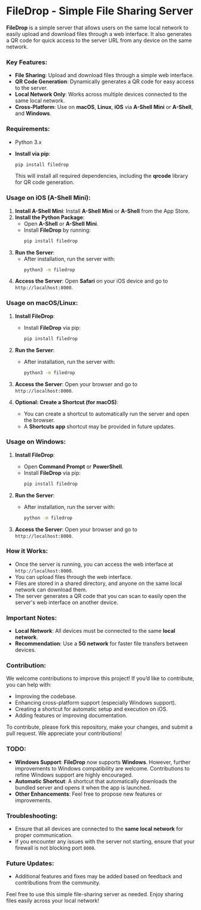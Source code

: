 # FileDrop - Simple File Sharing Server

**FileDrop** is a simple server that allows users on the same local network to easily upload and download files through a web interface. It also generates a QR code for quick access to the server URL from any device on the same network.

### Key Features:
- **File Sharing**: Upload and download files through a simple web interface.
- **QR Code Generation**: Dynamically generates a QR code for easy access to the server.
- **Local Network Only**: Works across multiple devices connected to the same local network.
- **Cross-Platform**: Use on **macOS**, **Linux**, **iOS** via **A-Shell Mini** or **A-Shell**, and **Windows**.

### Requirements:
- Python 3.x
- **Install via pip**:
   ```bash
   pip install filedrop
   ```

   This will install all required dependencies, including the **qrcode** library for QR code generation.

### Usage on iOS (A-Shell Mini):

1. **Install A-Shell Mini**: Install **A-Shell Mini** or **A-Shell** from the App Store.
2. **Install the Python Package**:
   - Open **A-Shell** or **A-Shell Mini**.
   - Install **FileDrop** by running:
     ```bash
     pip install filedrop
     ```
3. **Run the Server**:
   - After installation, run the server with:
     ```bash
     python3 -m filedrop
     ```
4. **Access the Server**: Open **Safari** on your iOS device and go to `http://localhost:8000`.

### Usage on macOS/Linux:

1. **Install FileDrop**:
   - Install **FileDrop** via pip:
     ```bash
     pip install filedrop
     ```

2. **Run the Server**:
   - After installation, run the server with:
     ```bash
     python3 -m filedrop
     ```
3. **Access the Server**: Open your browser and go to `http://localhost:8000`.

4. **Optional: Create a Shortcut (for macOS)**:
   - You can create a shortcut to automatically run the server and open the browser.
   - A **Shortcuts app** shortcut may be provided in future updates.

### Usage on Windows:

1. **Install FileDrop**:
   - Open **Command Prompt** or **PowerShell**.
   - Install **FileDrop** via pip:
     ```bash
     pip install filedrop
     ```

2. **Run the Server**:
   - After installation, run the server with:
     ```bash
     python -m filedrop
     ```
3. **Access the Server**: Open your browser and go to `http://localhost:8000`.

### How it Works:
- Once the server is running, you can access the web interface at `http://localhost:8000`.
- You can upload files through the web interface.
- Files are stored in a shared directory, and anyone on the same local network can download them.
- The server generates a QR code that you can scan to easily open the server's web interface on another device.

### Important Notes:
- **Local Network**: All devices must be connected to the same **local network**.
- **Recommendation**: Use a **5G network** for faster file transfers between devices.

### Contribution:

We welcome contributions to improve this project! If you’d like to contribute, you can help with:

- Improving the codebase.
- Enhancing cross-platform support (especially Windows support).
- Creating a shortcut for automatic setup and execution on iOS.
- Adding features or improving documentation.

To contribute, please fork this repository, make your changes, and submit a pull request. We appreciate your contributions!

### TODO:
- **Windows Support**: **FileDrop** now supports **Windows**. However, further improvements to Windows compatibility are welcome. Contributions to refine Windows support are highly encouraged.
- **Automatic Shortcut**: A shortcut that automatically downloads the bundled server and opens it when the app is launched.
- **Other Enhancements**: Feel free to propose new features or improvements.

### Troubleshooting:
- Ensure that all devices are connected to the **same local network** for proper communication.
- If you encounter any issues with the server not starting, ensure that your firewall is not blocking port `8000`.

### Future Updates:
- Additional features and fixes may be added based on feedback and contributions from the community.

Feel free to use this simple file-sharing server as needed. Enjoy sharing files easily across your local network!
